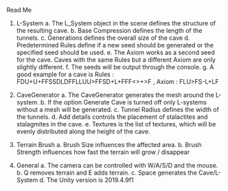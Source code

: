 Read Me

1. L-System
  a. The L_System object in the scene defines the structure of the resulting
  cave.
  b. Base Compression defines the length of the tunnels.
  c. Generations defines the overall size of the cave
  d. Predetermined Rules define if a new seed should be generated or the
  specified seed should be used.
  e. The Axiom works as a second seed for the cave. Caves with the same
  Rules but a different Axiom are only slightly different.
  f. The seeds will be output through the console.
  g. A good example for a cave is Rules :
  FDU+U+FFSSDLDFFLLUU>FFSD+L+FFF<>+>F , Axiom :
  FLU>FS-L+LF

2. CaveGenerator
  a. The CaveGenerator generates the mesh around the L-system.
  b. If the option Generate Cave is turned off only L-systems without a mesh
  will be generated.
  c. Tunnel Radius defines the width of the tunnels.
  d. Add details controls the placement of stalactites and stalagmites in the
  cave.
  e. Textures is the list of textures, which will be evenly distributed along the
  height of the cave.

3. Terrain Brush
  a. Brush Size influences the affected area.
  b. Brush Strength influences how fast the terrain will grow / disappear

4. General
  a. The camera can be controlled with W/A/S/D and the mouse.
  b. Q removes terrain and E adds terrain.
  c. Space generates the Cave/L-System
  d. The Unity version is 2019.4.9f1